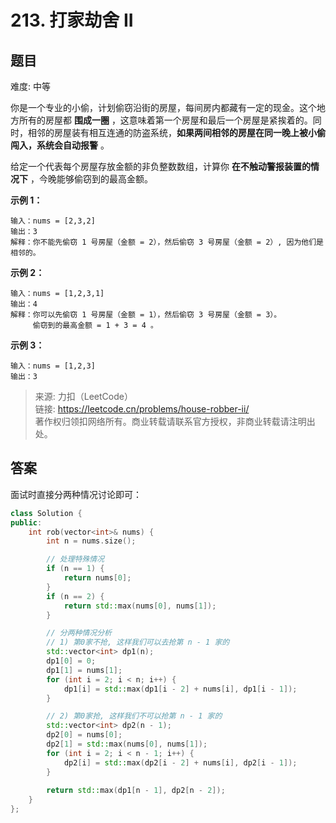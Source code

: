 # 213. 打家劫舍 II

## 题目

难度: 中等

你是一个专业的小偷，计划偷窃沿街的房屋，每间房内都藏有一定的现金。这个地方所有的房屋都 **围成一圈** ，这意味着第一个房屋和最后一个房屋是紧挨着的。同时，相邻的房屋装有相互连通的防盗系统，**如果两间相邻的房屋在同一晚上被小偷闯入，系统会自动报警** 。

给定一个代表每个房屋存放金额的非负整数数组，计算你 **在不触动警报装置的情况下** ，今晚能够偷窃到的最高金额。

**示例 1：**

```
输入：nums = [2,3,2]
输出：3
解释：你不能先偷窃 1 号房屋（金额 = 2），然后偷窃 3 号房屋（金额 = 2）, 因为他们是相邻的。

```

**示例 2：**

```
输入：nums = [1,2,3,1]
输出：4
解释：你可以先偷窃 1 号房屋（金额 = 1），然后偷窃 3 号房屋（金额 = 3）。
     偷窃到的最高金额 = 1 + 3 = 4 。
```

**示例 3：**

```
输入：nums = [1,2,3]
输出：3

```

> 来源: 力扣（LeetCode）  
> 链接: <https://leetcode.cn/problems/house-robber-ii/>  
> 著作权归领扣网络所有。商业转载请联系官方授权，非商业转载请注明出处。

## 答案

面试时直接分两种情况讨论即可：

```c++
class Solution {
public:
    int rob(vector<int>& nums) {
        int n = nums.size();

        // 处理特殊情况
        if (n == 1) {
            return nums[0];
        }
        if (n == 2) {
            return std::max(nums[0], nums[1]);
        }

        // 分两种情况分析
        // 1) 第0家不抢, 这样我们可以去抢第 n - 1 家的
        std::vector<int> dp1(n);
        dp1[0] = 0;
        dp1[1] = nums[1];
        for (int i = 2; i < n; i++) {
            dp1[i] = std::max(dp1[i - 2] + nums[i], dp1[i - 1]);
        }

        // 2) 第0家抢, 这样我们不可以抢第 n - 1 家的
        std::vector<int> dp2(n - 1);
        dp2[0] = nums[0];
        dp2[1] = std::max(nums[0], nums[1]);
        for (int i = 2; i < n - 1; i++) {
            dp2[i] = std::max(dp2[i - 2] + nums[i], dp2[i - 1]);
        }
        
        return std::max(dp1[n - 1], dp2[n - 2]);
    }
};
```
